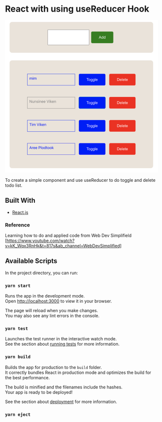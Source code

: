 # React with using useReducer Hook

![image](./public/Screenshot_useReducer.png)

To create a simple component and use useReducer to do toggle and delete todo list.

## Built With

-   [React.js](https://reactjs.org/)

### Reference

Learning how to do and applied code from Web Dev Simplifield [https://www.youtube.com/watch?v=kK_Wqx3RnHk&t=817s&ab_channel=WebDevSimplified]

## Available Scripts

In the project directory, you can run:

### `yarn start`

Runs the app in the development mode.\
Open [http://localhost:3000](http://localhost:3000) to view it in your browser.

The page will reload when you make changes.\
You may also see any lint errors in the console.

### `yarn test`

Launches the test runner in the interactive watch mode.\
See the section about [running tests](https://facebook.github.io/create-react-app/docs/running-tests) for more information.

### `yarn build`

Builds the app for production to the `build` folder.\
It correctly bundles React in production mode and optimizes the build for the best performance.

The build is minified and the filenames include the hashes.\
Your app is ready to be deployed!

See the section about [deployment](https://facebook.github.io/create-react-app/docs/deployment) for more information.

### `yarn eject`
